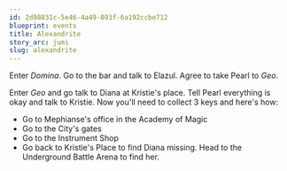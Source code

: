```yaml
---
id: 2d98831c-5e46-4a49-893f-6a192ccbe712
blueprint: events
title: Alexandrite
story_arc: jumi
slug: alexandrite
---
```

Enter *Domina*. Go to the bar and talk to Elazul. Agree to take Pearl to *Geo*.

Enter *Geo* and go talk to Diana at Kristie's place. Tell Pearl everything is okay and talk to Kristie. Now you'll need to collect 3 keys and here's how:

* Go to Mephianse's office in the Academy of Magic
* Go to the City's gates
* Go to the Instrument Shop
* Go back to Kristie's Place to find Diana missing. Head to the Underground Battle Arena to find her.
